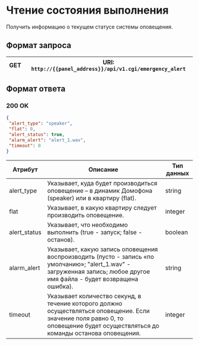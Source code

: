 # Чтение состояния выполнения

Получить информацию о текущем статусе системы оповещения.

## Формат запроса

| <format style="" color="Blue"> GET </format> | URI: `http://{{panel_address}}/api/v1.cgi/emergency_alert` |
|:--------------------------------------------:|------------------------------------------------------------|

## Формат ответа

### <format style="" color="LawnGreen">200 OK</format> 

<tabs>
<tab title="JSON">

```JSON
{
 "alert_type": "speaker",
 "flat": 0,
 "alert_status": true,
 "alarm_alert": "alert_1.wav",
 "timeout": 0
}
```
</tab>
</tabs>

| Атрибут      | Описание                                                                                                                                                                         | Тип данных |
|--------------|----------------------------------------------------------------------------------------------------------------------------------------------------------------------------------|------------|
| alert_type   | Указывает, куда будет производиться оповещение – в динамик Домофона (speaker) или в квартиру (flat).                                                                             | string     |
| flat         | Указывает, в какую квартиру следует производить оповещение.                                                                                                                      | integer    |
| alert_status | Указывает, что необходимо выполнить (true - запуск; false - останов).                                                                                                            | boolean    |
| alarm_alert  | Указывает, какую запись оповещения воспроизводить (пусто - запись «по умолчанию»; "alert_1.wav" - загруженная запись; любое другое имя файла - будет возвращена ошибка).         | string     |
| timeout      | Указывает количество секунд, в течение которого должно осуществляться оповещение. Если значение поля равно 0, то оповещение будет осуществляться до команды останова оповещения. | integer    |


